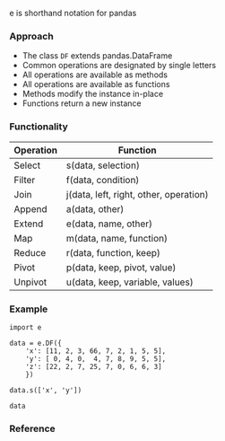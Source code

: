 e is shorthand notation for pandas

### Approach

- The class `DF` extends pandas.DataFrame
- Common operations are designated by single letters
- All operations are available as methods
- All operations are available as functions
- Methods modify the instance in-place
- Functions return a new instance

### Functionality

|Operation|Function|
|---------|--------|
|Select|s(data, selection)|
|Filter|f(data, condition)|
|Join|j(data, left, right, other, operation)|
|Append|a(data, other)|
|Extend|e(data, name, other)|
|Map|m(data, name, function)|
|Reduce|r(data, function, keep)|
|Pivot|p(data, keep, pivot, value)|
|Unpivot|u(data, keep, variable, values)|

### Example

```{python}
import e

data = e.DF({
	'x': [11, 2, 3, 66, 7, 2, 1, 5, 5],
	'y': [ 0, 4, 0,  4, 7, 8, 9, 5, 5],
	'z': [22, 2, 7, 25, 7, 0, 6, 6, 3]
	})

data.s(['x', 'y'])

data
```

### Reference


